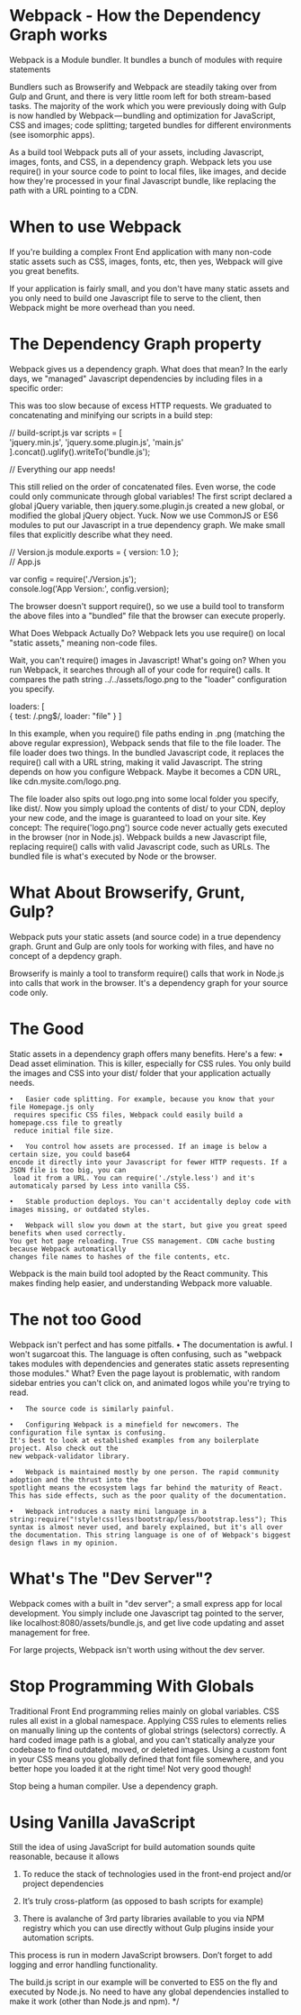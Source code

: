 # Webpack - How the Dependency Graph works


Webpack is a Module bundler. It bundles a bunch of modules with require statements

Bundlers such as Browserify and Webpack are steadily taking over from Gulp and Grunt,
 and there is very little room left for both stream-based tasks. The majority of the work which you
  were previously doing with Gulp is now handled by Webpack — bundling and optimization for JavaScript,
   CSS and images; code splitting; targeted bundles for different environments (see isomorphic apps).

As a build tool Webpack puts all of your assets, including Javascript, images, fonts, and CSS, 
in a dependency graph. Webpack lets you use require() in your source code to point to local files, 
like images, and decide how they're processed in your final Javascript bundle, like replacing the path 
with a URL pointing to a CDN.


# When to use  Webpack

If you're building a complex Front End application with many non-code static assets
 such as CSS, images, fonts, etc, then yes, Webpack will give you great benefits.

If your application is fairly small, and you don't have many static assets and you only need to 
build one Javascript file to serve to the client, then Webpack might be more overhead than you need.


# The Dependency Graph property
Webpack gives us a dependency graph. What does that mean?
In the early days, we "managed" Javascript dependencies by including files in a specific order:

<script src="jquery.min.js"></script>  
<script src="jquery.some.plugin.js"></script>  
<script src="main.js"></script>  
This was too slow because of excess HTTP requests. We graduated to concatenating and 
minifying our scripts
 in a build step:

// build-script.js
var scripts = [  
    'jquery.min.js',
    'jquery.some.plugin.js',
    'main.js'
].concat().uglify().writeTo('bundle.js');

// Everything our app needs!
<script src="bundle.js"></script>

This still relied on the order of concatenated files. Even worse, the code could only 
communicate through global variables! The first script declared a global jQuery variable, 
then jquery.some.plugin.js created a new global, or modified the global jQuery object. Yuck.
Now we use CommonJS or ES6 modules to put our Javascript in a true dependency graph. We make 
small files that explicitly describe what they need. 

// Version.js
module.exports = { version: 1.0 };  
// App.js

var config = require('./Version.js');  
console.log('App Version:', config.version); 

The browser doesn't support require(), so we use a build tool to transform the above files 
into a "bundled" file that the browser can execute properly.

What Does Webpack Actually Do?
Webpack lets you use require() on local "static assets," meaning non-code files.


Wait, you can't require() images in Javascript! What's going on? When you run Webpack, it searches through all of your code for require() calls. It compares the path string ../../assets/logo.png to the "loader" configuration you specify.


loaders: [  
    { test: /.png$/, loader: "file" }
]

In this example, when you require() file paths ending in .png (matching the above regular expression),
 Webpack sends that file to the file loader.
The file loader does two things. In the bundled Javascript code, it replaces the require() call with 
a URL string, making it valid Javascript. The string depends on how you configure Webpack. Maybe it becomes 
a CDN URL, like cdn.mysite.com/logo.png.

The file loader also spits out logo.png into some local folder you specify, like dist/. Now you simply upload
 the contents of dist/ to your CDN, deploy your new code, and the image is guaranteed to load on your site.
 Key concept: The require('logo.png') source code never actually gets executed in the browser (nor in Node.js).
  Webpack builds a new Javascript file, replacing require() calls with valid Javascript code, such as URLs. 
  The bundled file is what's executed by Node or the browser.

# What About Browserify, Grunt, Gulp?

Webpack puts your static assets (and source code) in a true dependency graph. Grunt and Gulp are only tools 
for working with files, and have no concept of a depdency graph.

Browserify is mainly a tool to transform require() calls that work in Node.js into calls that work in the browser.
 It's a dependency graph for your source code only. 


# The Good

Static assets in a dependency graph offers many benefits. Here's a few:
	•	Dead asset elimination. This is killer, especially for CSS rules. You only build 
	the images and CSS into your dist/ folder that your application actually needs.

	•	Easier code splitting. For example, because you know that your file Homepage.js only
	 requires specific CSS files, Webpack could easily build a homepage.css file to greatly 
	 reduce initial file size.

	•	You control how assets are processed. If an image is below a certain size, you could base64 
	encode it directly into your Javascript for fewer HTTP requests. If a JSON file is too big, you can
	 load it from a URL. You can require('./style.less') and it's automaticaly parsed by Less into vanilla CSS.

	•	Stable production deploys. You can't accidentally deploy code with images missing, or outdated styles.

	•	Webpack will slow you down at the start, but give you great speed benefits when used correctly. 
	You get hot page reloading. True CSS management. CDN cache busting because Webpack automatically 
	changes file names to hashes of the file contents, etc.
Webpack is the main build tool adopted by the React community. This makes finding help easier, 
and understanding Webpack more valuable.


# The not too Good

Webpack isn't perfect and has some pitfalls.
	•	The documentation is awful. I won't sugarcoat this. The language is often confusing, such as "webpack
	 takes modules with dependencies and generates static assets representing those modules." What? Even the 
	 page layout is problematic, with random sidebar entries you can't click on, and animated logos while 
	 you're trying to read.

	•	The source code is similarly painful.

	•	Configuring Webpack is a minefield for newcomers. The configuration file syntax is confusing. 
	It's best to look at established examples from any boilerplate project. Also check out the 
	new webpack-validator library.

	•	Webpack is maintained mostly by one person. The rapid community adoption and the thrust into the 
	spotlight means the ecosystem lags far behind the maturity of React. This has side effects, such as the poor quality of the documentation.

	•	Webpack introduces a nasty mini language in a 
	string:require("!style!css!less!bootstrap/less/bootstrap.less"); This syntax is almost never used, and barely explained, but it's all over the documentation. This string language is one of of Webpack's biggest design flaws in my opinion.

# What's The "Dev Server"?

Webpack comes with a built in "dev server"; a small express app for local development.
 You simply include one Javascript tag pointed to the server, like localhost:8080/assets/bundle.js,
  and get live code updating and asset management for free.

For large projects, Webpack isn't worth using without the dev server.

# Stop Programming With Globals

Traditional Front End programming relies mainly on global variables. CSS rules all exist in a global namespace. 
Applying CSS rules to elements relies on manually lining up the contents of global strings (selectors) correctly. 
A hard coded image path is a global, and you can't statically analyze your codebase to find outdated, moved, or deleted images. Using a custom font in your CSS means you globally defined that font file somewhere, and you better hope you loaded it at the right time! Not very good though!

Stop being a human compiler. Use a dependency graph.

# Using Vanilla JavaScript 

Still the idea of using JavaScript for build automation sounds quite reasonable, because it allows 

1. To reduce the stack of technologies used in the front-end project and/or project dependencies

2.  It’s truly cross-platform (as opposed to bash scripts for example)

3. There is avalanche of 3rd party libraries available to you via NPM registry which you can use directly
 without Gulp plugins inside your automation scripts.

This process is run in modern JavaScript browsers. Don’t forget to  add logging and error handling functionality.

The build.js script  in our example will be converted to ES5 on the fly and executed by Node.js. 
No need to have any global dependencies installed to make it work (other than Node.js and npm).
*/




